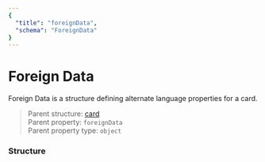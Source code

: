 ```yaml
---
{
  "title": "foreignData",
  "schema": "ForeignData"
}
---
```


# Foreign Data

Foreign Data is a structure defining alternate language properties for a card.

> Parent structure: [card](../card)  
> Parent property: `foreignData`  
> Parent property type: `object`

### Structure

<GenerateTable/>
